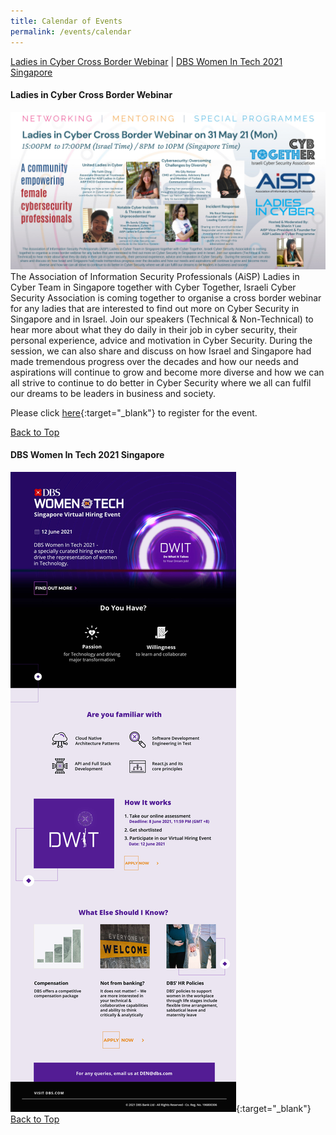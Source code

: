 ```yaml
---
title: Calendar of Events
permalink: /events/calendar
---
```


<a name="top"></a>
[Ladies in Cyber Cross Border Webinar](#1) | [DBS Women In Tech 2021 Singapore](#2)


<a name="1"></a>
<h4><strong>Ladies in Cyber Cross Border Webinar</strong></h4>

<img src="/images/calendar/Ladies_in_Cyber_Cross_Border_Webinar_on_31_May_21.png">
The Association of Information Security Professionals (AiSP) Ladies in Cyber Team in Singapore together with Cyber Together, Israeli Cyber Security Association is coming together to organise a cross border webinar for any ladies that are interested to find out more on Cyber Security in Singapore and in Israel. Join our speakers (Technical & Non-Technical) to hear more about what they do daily in their job in cyber security, their personal experience, advice and motivation in Cyber Security. During the session, we can also share and discuss on how Israel and Singapore had made tremendous progress over the decades and how our needs and aspirations will continue to grow and become more diverse and how we can all strive to continue to do better in Cyber Security where we all can fulfil our dreams to be leaders in business and society.

Please click [here](https://zoom.us/webinar/register/WN_V4hP_j8aQHCgM-fJdn6xtQ){:target="_blank"} to register for the event.

[Back to Top](#top)

<a name="2"></a>
<h4><strong>DBS Women In Tech 2021 Singapore</strong></h4>

[<img src="/images/calendar/DWIT-Singapore-2021_EDM.jpg">](https://www.dbs.com/DWIT/sg/index.html){:target="_blank"}
[Back to Top](#top)
